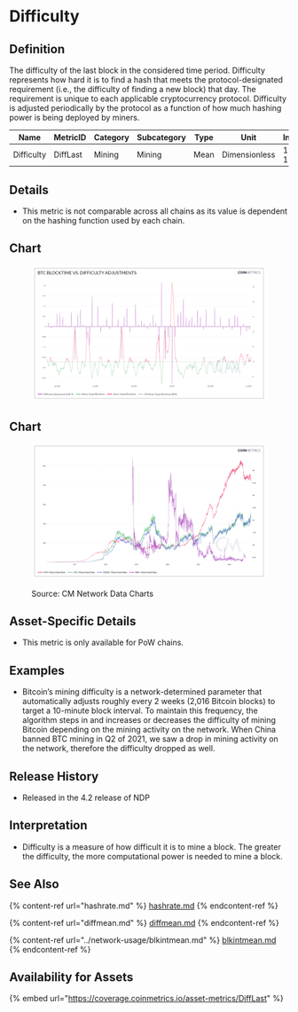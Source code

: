# Difficulty

## Definition

The difficulty of the last block in the considered time period. Difficulty represents how hard it is to find a hash that meets the protocol-designated requirement (i.e., the difficulty of finding a new block) that day. The requirement is unique to each applicable cryptocurrency protocol. Difficulty is adjusted periodically by the protocol as a function of how much hashing power is being deployed by miners.

| Name       | MetricID | Category | Subcategory | Type | Unit          | Interval      |
| ---------- | -------- | -------- | ----------- | ---- | ------------- | ------------- |
| Difficulty | DiffLast | Mining   | Mining      | Mean | Dimensionless | 1 day, 1 hour |

## Details

* This metric is not comparable across all chains as its value is dependent on the hashing function used by each chain.

## Chart

<figure><img src="../../.gitbook/assets/BTC_Blocktime_vs._Difficulty_Adjustments.png" alt=""><figcaption></figcaption></figure>

## Chart

<figure><img src="../../.gitbook/assets/Coin_Metrics_Network_Data_2022-09-15T15-37 (1).png" alt=""><figcaption><p>Source: CM Network Data Charts</p></figcaption></figure>

## Asset-Specific Details

* This metric is only available for PoW chains.

## Examples

* Bitcoin’s mining difficulty is a network-determined parameter that automatically adjusts roughly every 2 weeks (2,016 Bitcoin blocks) to target a 10-minute block interval. To maintain this frequency, the algorithm steps in and increases or decreases the difficulty of mining Bitcoin depending on the mining activity on the network. When China banned BTC mining in Q2 of 2021, we saw a drop in mining activity on the network, therefore the difficulty dropped as well.

## Release History

* Released in the 4.2 release of NDP

## Interpretation

* Difficulty is a measure of how difficult it is to mine a block. The greater the difficulty, the more computational power is needed to mine a block.

## See Also

{% content-ref url="hashrate.md" %}
[hashrate.md](hashrate.md)
{% endcontent-ref %}

{% content-ref url="diffmean.md" %}
[diffmean.md](diffmean.md)
{% endcontent-ref %}

{% content-ref url="../network-usage/blkintmean.md" %}
[blkintmean.md](../network-usage/blkintmean.md)
{% endcontent-ref %}

## Availability for Assets

{% embed url="https://coverage.coinmetrics.io/asset-metrics/DiffLast" %}

